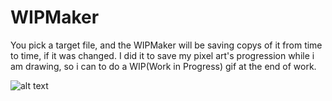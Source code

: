 # WIPMaker
You pick a target file, and the WIPMaker will be saving copys of it from time to time, if it was changed. I did it to save my pixel art's progression while i am drawing, so i can to do a WIP(Work in Progress) gif at the end of work.

![alt text](https://i.imgur.com/fxIGT5X.png)
